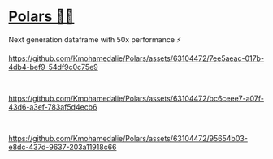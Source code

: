 # [Polars 🐻‍❄️](https://pola.rs/)
Next generation dataframe with 50x performance ⚡





https://github.com/Kmohamedalie/Polars/assets/63104472/7ee5aeac-017b-4db4-bef9-54df9c0c75e9


<br>


https://github.com/Kmohamedalie/Polars/assets/63104472/bc6ceee7-a07f-43d6-a3ef-783af5d4ecb6



<br>



https://github.com/Kmohamedalie/Polars/assets/63104472/95654b03-e8dc-437d-9637-203a11918c66

